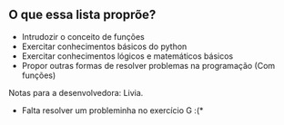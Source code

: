 ## O que essa lista proprõe?

- Intrudozir o conceito de funções
- Exercitar conhecimentos básicos do python
- Exercitar conhecimentos lógicos e matemáticos básicos
- Propor outras formas de resolver problemas na programação (Com funções)


Notas para a desenvolvedora: Livia.
* Falta resolver um probleminha no exercício G :(*